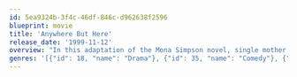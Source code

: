 ```yaml
---
id: 5ea9324b-3f4c-46df-846c-d962638f2596
blueprint: movie
title: 'Anywhere But Here'
release_date: '1999-11-12'
overview: "In this adaptation of the Mona Simpson novel, single mother Adele August is bad with money, and even worse when it comes to making decisions. Her straight-laced daughter, Ann, is a successful high school student with Ivy League aspirations. When Adele decides to pack up and move the two of them from the Midwest to Beverly Hills, Calif., to pursue her dreams of Hollywood success, Ann grows frustrated with her mother's irresponsible and impulsive ways."
genres: '[{"id": 18, "name": "Drama"}, {"id": 35, "name": "Comedy"}, {"id": 10749, "name": "Romance"}]'
---
```

